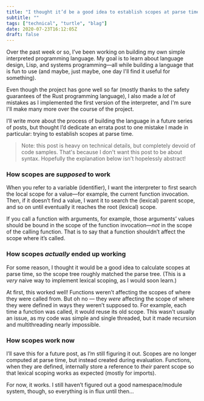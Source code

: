 ```yaml
---
title: "I thought it’d be a good idea to establish scopes at parse time"
subtitle: ""
tags: ["technical", "turtle", "blag"]
date: 2020-07-23T16:12:05Z
draft: false
---
```


Over the past week or so, I’ve been working on building my own simple interpreted programming language. My goal is to learn about language design, Lisp, and systems programming—all while building a language that is fun to use (and maybe, just maybe, one day I'll find it useful for something).

Even though the project has gone well so far (mostly thanks to the safety guarantees of the Rust programming language), I also made a *lot* of mistakes as I implemented the first version of the interpreter, and I'm sure I'll make many more over the course of the project.

I’ll write more about the process of building the language in a future series of posts, but thought I’d dedicate an errata post to one mistake I made in particular: trying to establish scopes at parse time.

> Note: this post is heavy on technical details, but completely devoid of code samples. That's because I don't want this post to be about syntax. Hopefully the explanation below isn't hopelessly abstract!

### How scopes are *supposed* to work

When you refer to a variable (identifier), I want the interpreter to first search the local scope for a value—for example, the current function invocation. Then, if it doesn’t find a value, I want it to search the (lexical) parent scope, and so on until eventually it reaches the root (lexical) scope.

If you call a function with arguments, for example, those arguments’ values should be bound in the scope of the function invocation—*not* in the scope of the calling function. That is to say that a function shouldn’t affect the scope where it’s called.

### How scopes *actually* ended up working

For some reason, I thought it would be a good idea to calculate scopes at parse time, so the scope tree roughly matched the parse tree. (This is a *very* naive way to implement lexical scoping, as I would soon learn.)

At first, this worked well! Functions weren’t affecting the scopes of where they were called from. But oh no — they *were* affecting the scope of where they were defined in ways they weren’t supposed to. For example, each time a function was called, it would reuse its old scope. This wasn't usually an issue, as my code was simple and single threaded, but it made recursion and multithreading nearly impossible.

### How scopes work now

I’ll save this for a future post, as I’m still figuring it out. Scopes are no longer computed at parse time, but instead created during evaluation. Functions, when they are defined, internally store a reference to _their_ parent scope so that lexical scoping works as expected (mostly for imports).

For now, it works. I still haven’t figured out a good namespace/module system, though, so everything is in flux until then...